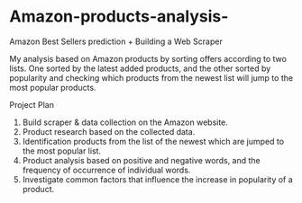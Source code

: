 # Amazon-products-analysis-
Amazon Best Sellers prediction + Building a Web Scraper 

My analysis based on Amazon products by sorting offers according to two lists. One sorted by the latest added products, and the other sorted by popularity and checking which products from the newest list will jump to the most popular products.

Project Plan
1. Build scraper & data collection on the Amazon website.  
2. Product research based on the collected data. 
3. Identification products from the list of the newest which are jumped to the most popular list. 
4. Product analysis based on positive and negative words, and the frequency of occurrence of individual words.
5. Investigate common factors that influence the increase in popularity of a product.
